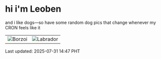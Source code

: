 # hi i'm Leoben

and i like dogs—so have some random dog pics that change whenever my CRON feels like it

|  |  |
|--------|----------|
| ![Borzoi](https://random-dog-vercel.vercel.app/api/random-borzoi?v=1753944459) | ![Labrador](https://random-dog-vercel.vercel.app/api/random-labrador?v=1753944459) |

Last updated: 2025-07-31 14:47 PHT
